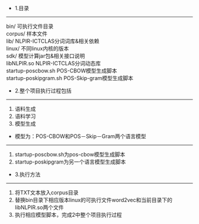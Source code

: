 + 1.目录
----------
bin/	可执行文件目录   
corpus/	样本文件   
lib/	NLPIR-ICTCLAS分词词库&相关依赖   
linux/	不同linux内核的版本   
sdk/	模型计算jar包&相关接口说明   
libNLPIR.so	NLPIR-ICTCLAS分词动态库   
startup-poscbow.sh	POS-CBOW模型生成脚本   
startup-poskipgram.sh POS-Skip-gram模型生成脚本   

+ 2.整个项目执行过程包括
----------------------
1) 语料生成   
2) 语料学习   
3) 模型生成   
+ 模型为：POS-CBOW和POS－Skip－Gram两个语言模型
----------------------------------------------   
1) startup-poscbow.sh为pos-cbow模型生成脚本   
2) startup-poskipgram为另一个语言模型生成脚本    

+ 3.执行方法
------------------
1) 将TXT文本放入corpus目录    
2) 替换bin目录下相应版本linux的可执行文件word2vec和当前目录下的libNLPIR.so两个文件    
3) 执行相应模型脚本，完成2中整个项目执行过程
